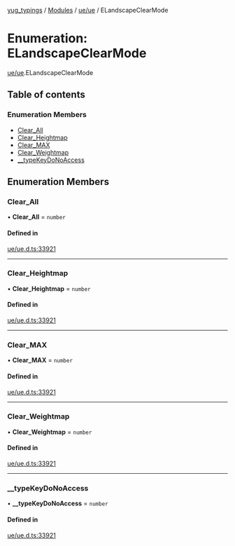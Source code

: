 [yug_typings](../README.md) / [Modules](../modules.md) / [ue/ue](../modules/ue_ue.md) / ELandscapeClearMode

# Enumeration: ELandscapeClearMode

[ue/ue](../modules/ue_ue.md).ELandscapeClearMode

## Table of contents

### Enumeration Members

- [Clear\_All](ue_ue.ELandscapeClearMode.md#clear_all)
- [Clear\_Heightmap](ue_ue.ELandscapeClearMode.md#clear_heightmap)
- [Clear\_MAX](ue_ue.ELandscapeClearMode.md#clear_max)
- [Clear\_Weightmap](ue_ue.ELandscapeClearMode.md#clear_weightmap)
- [\_\_typeKeyDoNoAccess](ue_ue.ELandscapeClearMode.md#__typekeydonoaccess)

## Enumeration Members

### Clear\_All

• **Clear\_All** = `number`

#### Defined in

[ue/ue.d.ts:33921](https://github.com/YugMetaverse/yug_typings/blob/b7d9b19/ue/ue.d.ts#L33921)

___

### Clear\_Heightmap

• **Clear\_Heightmap** = `number`

#### Defined in

[ue/ue.d.ts:33921](https://github.com/YugMetaverse/yug_typings/blob/b7d9b19/ue/ue.d.ts#L33921)

___

### Clear\_MAX

• **Clear\_MAX** = `number`

#### Defined in

[ue/ue.d.ts:33921](https://github.com/YugMetaverse/yug_typings/blob/b7d9b19/ue/ue.d.ts#L33921)

___

### Clear\_Weightmap

• **Clear\_Weightmap** = `number`

#### Defined in

[ue/ue.d.ts:33921](https://github.com/YugMetaverse/yug_typings/blob/b7d9b19/ue/ue.d.ts#L33921)

___

### \_\_typeKeyDoNoAccess

• **\_\_typeKeyDoNoAccess** = `number`

#### Defined in

[ue/ue.d.ts:33921](https://github.com/YugMetaverse/yug_typings/blob/b7d9b19/ue/ue.d.ts#L33921)
